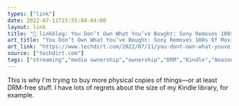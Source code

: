 ```yaml
---
types: ["link"]
date: 2022-07-11T15:55:04-04:00
layout: link
title: "🔗 linkblog: You Don’t Own What You’ve Bought: Sony Removes 100s Of Movies Bought Through PS Store | Techdirt'"
art_title: "You Don’t Own What You’ve Bought: Sony Removes 100s Of Movies Bought Through PS Store | Techdirt"
art_link: "https://www.techdirt.com/2022/07/11/you-dont-own-what-youve-bought-sony-removes-100s-of-movies-bought-through-ps-store/"
source: ["techdirt.com"]
tags: ["streaming","media ownership","ownership","DRM","Kindle","Amazon"]
---
```

This is why I'm trying to buy more physical copies of things—or at least DRM-free stuff. I have lots of regrets about the size of my Kindle library, for example.
 
